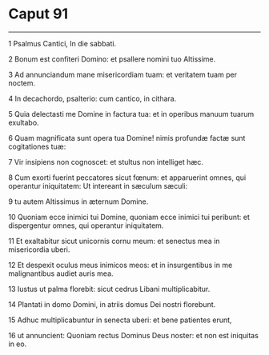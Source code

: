 # Caput 91

***

1 Psalmus Cantici, In die sabbati.

2 Bonum est confiteri Domino: et psallere nomini tuo Altissime.

3 Ad annunciandum mane misericordiam tuam: et veritatem tuam per noctem.

4 In decachordo, psalterio: cum cantico, in cithara.

5 Quia delectasti me Domine in factura tua: et in operibus manuum tuarum exultabo.

6 Quam magnificata sunt opera tua Domine! nimis profundæ factæ sunt cogitationes tuæ:

7 Vir insipiens non cognoscet: et stultus non intelliget hæc.

8 Cum exorti fuerint peccatores sicut fœnum: et apparuerint omnes, qui operantur iniquitatem: Ut intereant in sæculum sæculi:

9 tu autem Altissimus in æternum Domine.

10 Quoniam ecce inimici tui Domine, quoniam ecce inimici tui peribunt: et dispergentur omnes, qui operantur iniquitatem.

11 Et exaltabitur sicut unicornis cornu meum: et senectus mea in misericordia uberi.

12 Et despexit oculus meus inimicos meos: et in insurgentibus in me malignantibus audiet auris mea.

13 Iustus ut palma florebit: sicut cedrus Libani multiplicabitur.

14 Plantati in domo Domini, in atriis domus Dei nostri florebunt.

15 Adhuc multiplicabuntur in senecta uberi: et bene patientes erunt,

16 ut annuncient: Quoniam rectus Dominus Deus noster: et non est iniquitas in eo.

